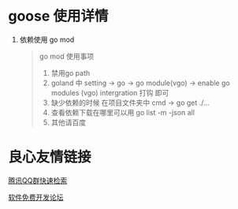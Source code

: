  

# goose 使用详情

1. 依赖使用 go mod

   > go mod 使用事项
   >
   > 1. 禁用go path
   > 2. goland 中 setting -> go -> go module(vgo) -> enable go modules (vgo) intergration 打钩 即可
   > 3. 缺少依赖的时候 在项目文件夹中 cmd -> go get ./...
   > 4. 查看依赖下载在哪里可以用 go list -m -json all
   > 5. 其他请百度



 # 良心友情链接

[腾讯QQ群快速检索](http://u.720life.cn/s/8cf73f7c)

[软件免费开发论坛](http://u.720life.cn/s/bbb01dc0)
